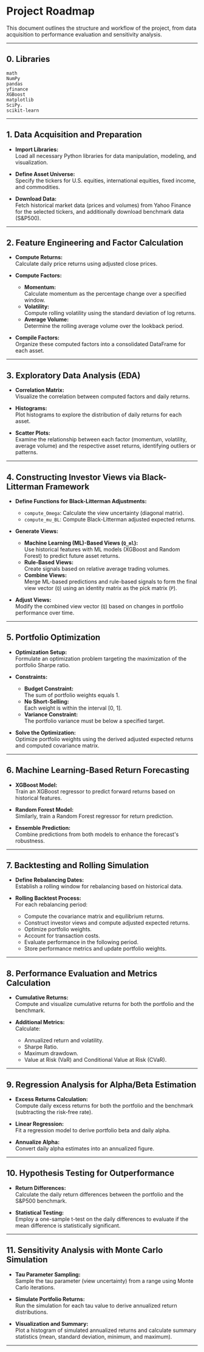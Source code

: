 # Project Roadmap

This document outlines the structure and workflow of the project, from data acquisition to performance evaluation and sensitivity analysis.

---

## 0. Libraries

```
math
NumPy
pandas
yfinance
XGBoost
matplotlib
SciPy.
scikit-learn
```

---

## 1. Data Acquisition and Preparation

- **Import Libraries:**  
  Load all necessary Python libraries for data manipulation, modeling, and visualization.

- **Define Asset Universe:**  
  Specify the tickers for U.S. equities, international equities, fixed income, and commodities.

- **Download Data:**  
  Fetch historical market data (prices and volumes) from Yahoo Finance for the selected tickers, and additionally download benchmark data (S&P500).

---

## 2. Feature Engineering and Factor Calculation

- **Compute Returns:**  
  Calculate daily price returns using adjusted close prices.

- **Compute Factors:**  
  - **Momentum:**  
    Calculate momentum as the percentage change over a specified window.
  - **Volatility:**  
    Compute rolling volatility using the standard deviation of log returns.
  - **Average Volume:**  
    Determine the rolling average volume over the lookback period.

- **Compile Factors:**  
  Organize these computed factors into a consolidated DataFrame for each asset.

---

## 3. Exploratory Data Analysis (EDA)

- **Correlation Matrix:**  
  Visualize the correlation between computed factors and daily returns.

- **Histograms:**  
  Plot histograms to explore the distribution of daily returns for each asset.

- **Scatter Plots:**  
  Examine the relationship between each factor (momentum, volatility, average volume) and the respective asset returns, identifying outliers or patterns.

---

## 4. Constructing Investor Views via Black-Litterman Framework

- **Define Functions for Black-Litterman Adjustments:**  
  - `compute_Omega`: Calculate the view uncertainty (diagonal matrix).
  - `compute_mu_BL`: Compute Black-Litterman adjusted expected returns.

- **Generate Views:**  
  - **Machine Learning (ML)-Based Views (`Q_ml`):**  
    Use historical features with ML models (XGBoost and Random Forest) to predict future asset returns.
  - **Rule-Based Views:**  
    Create signals based on relative average trading volumes.
  - **Combine Views:**  
    Merge ML-based predictions and rule-based signals to form the final view vector (`Q`) using an identity matrix as the pick matrix (`P`).

- **Adjust Views:**  
  Modify the combined view vector (`Q`) based on changes in portfolio performance over time.

---

## 5. Portfolio Optimization

- **Optimization Setup:**  
  Formulate an optimization problem targeting the maximization of the portfolio Sharpe ratio.

- **Constraints:**  
  - **Budget Constraint:**  
    The sum of portfolio weights equals 1.
  - **No Short-Selling:**  
    Each weight is within the interval [0, 1].
  - **Variance Constraint:**  
    The portfolio variance must be below a specified target.

- **Solve the Optimization:**  
  Optimize portfolio weights using the derived adjusted expected returns and computed covariance matrix.

---

## 6. Machine Learning-Based Return Forecasting

- **XGBoost Model:**  
  Train an XGBoost regressor to predict forward returns based on historical features.

- **Random Forest Model:**  
  Similarly, train a Random Forest regressor for return prediction.

- **Ensemble Prediction:**  
  Combine predictions from both models to enhance the forecast's robustness.

---

## 7. Backtesting and Rolling Simulation

- **Define Rebalancing Dates:**  
  Establish a rolling window for rebalancing based on historical data.

- **Rolling Backtest Process:**  
  For each rebalancing period:
  - Compute the covariance matrix and equilibrium returns.
  - Construct investor views and compute adjusted expected returns.
  - Optimize portfolio weights.
  - Account for transaction costs.
  - Evaluate performance in the following period.
  - Store performance metrics and update portfolio weights.

---

## 8. Performance Evaluation and Metrics Calculation

- **Cumulative Returns:**  
  Compute and visualize cumulative returns for both the portfolio and the benchmark.

- **Additional Metrics:**  
  Calculate:
  - Annualized return and volatility.
  - Sharpe Ratio.
  - Maximum drawdown.
  - Value at Risk (VaR) and Conditional Value at Risk (CVaR).

---

## 9. Regression Analysis for Alpha/Beta Estimation

- **Excess Returns Calculation:**  
  Compute daily excess returns for both the portfolio and the benchmark (subtracting the risk-free rate).

- **Linear Regression:**  
  Fit a regression model to derive portfolio beta and daily alpha.

- **Annualize Alpha:**  
  Convert daily alpha estimates into an annualized figure.

---

## 10. Hypothesis Testing for Outperformance

- **Return Differences:**  
  Calculate the daily return differences between the portfolio and the S&P500 benchmark.

- **Statistical Testing:**  
  Employ a one-sample t-test on the daily differences to evaluate if the mean difference is statistically significant.

---

## 11. Sensitivity Analysis with Monte Carlo Simulation

- **Tau Parameter Sampling:**  
  Sample the tau parameter (view uncertainty) from a range using Monte Carlo iterations.

- **Simulate Portfolio Returns:**  
  Run the simulation for each tau value to derive annualized return distributions.

- **Visualization and Summary:**  
  Plot a histogram of simulated annualized returns and calculate summary statistics (mean, standard deviation, minimum, and maximum).

---
